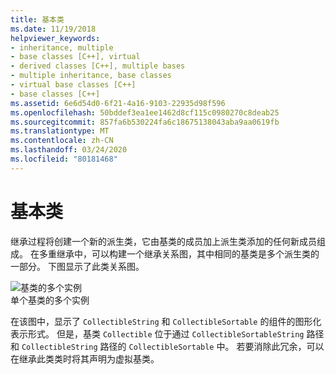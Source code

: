 ```yaml
---
title: 基本类
ms.date: 11/19/2018
helpviewer_keywords:
- inheritance, multiple
- base classes [C++], virtual
- derived classes [C++], multiple bases
- multiple inheritance, base classes
- virtual base classes [C++]
- base classes [C++]
ms.assetid: 6e6d54d0-6f21-4a16-9103-22935d98f596
ms.openlocfilehash: 50bddef3ea1ee1462d8cf115c0980270c8deab25
ms.sourcegitcommit: 857fa6b530224fa6c18675138043aba9aa0619fb
ms.translationtype: MT
ms.contentlocale: zh-CN
ms.lasthandoff: 03/24/2020
ms.locfileid: "80181468"
---
```

# <a name="base-classes"></a>基本类

继承过程将创建一个新的派生类，它由基类的成员加上派生类添加的任何新成员组成。 在多重继承中，可以构建一个继承关系图，其中相同的基类是多个派生类的一部分。 下图显示了此类关系图。

![基类的多个实例](../cpp/media/vc38xn1.gif "基类的多个实例") <br/>
单个基类的多个实例

在该图中，显示了 `CollectibleString` 和 `CollectibleSortable` 的组件的图形化表示形式。 但是，基类 `Collectible` 位于通过 `CollectibleSortableString` 路径和 `CollectibleString` 路径的 `CollectibleSortable` 中。 若要消除此冗余，可以在继承此类类时将其声明为虚拟基类。
